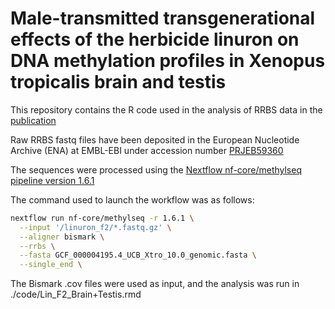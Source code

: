 # Male-transmitted transgenerational effects of the herbicide linuron on DNA methylation profiles in Xenopus tropicalis brain and testis

This repository contains the R code used in the analysis of RRBS data in the <a href="https://doi.org/10.1016/j.scitotenv.2024.170949" target="_blank">publication</a>

Raw RRBS fastq files have been deposited in the European Nucleotide Archive (ENA) at EMBL-EBI under accession number [PRJEB59360](https://www.ebi.ac.uk/ena/browser/view/PRJEB59360)

The sequences were processed using the [Nextflow nf-core/methylseq pipeline version 1.6.1](https://nf-co.re/methylseq/1.6.1)

The command used to launch the workflow was as follows:

```bash
nextflow run nf-core/methylseq -r 1.6.1 \
  --input '/linuron_f2/*.fastq.gz' \
  --aligner bismark \
  --rrbs \
  --fasta GCF_000004195.4_UCB_Xtro_10.0_genomic.fasta \
  --single_end \
```

The Bismark .cov files were used as input, and the analysis was run in ./code/Lin_F2_Brain+Testis.rmd
